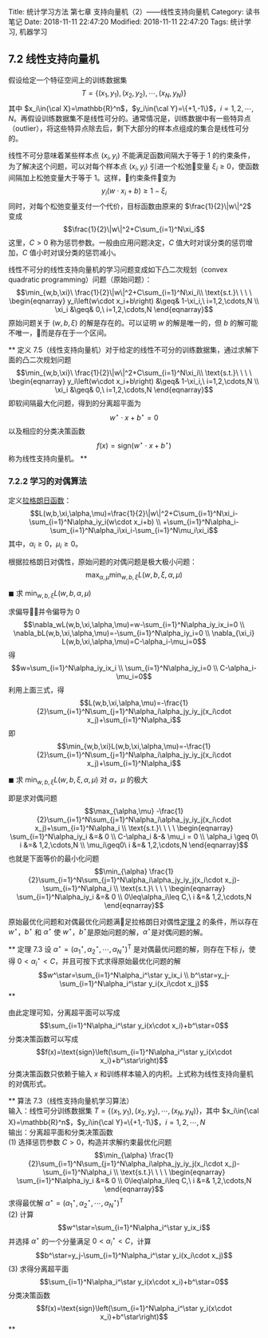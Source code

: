 Title: 统计学习方法 第七章 支持向量机（2）——线性支持向量机
Category: 读书笔记
Date: 2018-11-11 22:47:20
Modified: 2018-11-11 22:47:20
Tags: 统计学习, 机器学习

## 7.2 线性支持向量机

假设给定一个特征空间上的训练数据集
$$T=\{(x_1,y_1),(x_2,y_2),\cdots,(x_N,y_N)\}$$
其中 $x_i\in{\cal X}=\mathbb{R}^n$，$y_i\in{\cal Y}=\{+1,-1\}$，$i=1,2,\cdots,N$。再假设训练数据集不是线性可分的。通常情况是，训练数据中有一些特异点（outlier），将这些特异点除去后，剩下大部分的样本点组成的集合是线性可分的。

线性不可分意味着某些样本点 $(x_i,y_i)$ 不能满足函数间隔大于等于 1 的约束条件，为了解决这个问题，可以对每个样本点 $(x_i,y_i)$ 引进一个松弛变量 $\xi_i\geq0$，使函数间隔加上松弛变量大于等于 1。这样，约束条件变为
$$y_i(w\cdot x_i+b)\geq1-\xi_i$$
同时，对每个松弛变量支付一个代价，目标函数由原来的 $\frac{1}{2}\|w\|^2$ 变成
$$\frac{1}{2}\|w\|^2+C\sum_{i=1}^N\xi_i$$
这里，$C>0$ 称为惩罚参数。一般由应用问题决定，$C$ 值大时对误分类的惩罚增加，$C$ 值小时对误分类的惩罚减小。

线性不可分的线性支持向量机的学习问题变成如下凸二次规划（convex quadratic programming）问题（原始问题）：
$$\min_{w,b,\xi}\ \frac{1}{2}\|w\|^2+C\sum_{i=1}^N\xi_i\\
\text{s.t.}\ \ \ \ \begin{eqnarray}
y_i\left(w\cdot x_i+b\right) &\geq& 1-\xi_i,\ i=1,2,\cdots,N \\
\xi_i &\geq& 0,\ i=1,2,\cdots,N
\end{eqnarray}$$
原始问题关于 $(w,b,\xi)$ 的解是存在的。可以证明 $w$ 的解是唯一的，但 $b$ 的解可能不唯一，而是存在于一个区间。

**
定义 7.5（线性支持向量机）对于给定的线性不可分的训练数据集，通过求解下面的凸二次规划问题
$$\min_{w,b,\xi}\ \frac{1}{2}\|w\|^2+C\sum_{i=1}^N\xi_i\\
\text{s.t.}\ \ \ \ \begin{eqnarray}
y_i\left(w\cdot x_i+b\right) &\geq& 1-\xi_i,\ i=1,2,\cdots,N \\
\xi_i &\geq& 0,\ i=1,2,\cdots,N
\end{eqnarray}$$
即软间隔最大化问题，得到的分离超平面为
$$w^\star\cdot x+b^\star=0$$
以及相应的分类决策函数
$$f(x)=\text{sign}(w^\star\cdot x+b^\star)$$
称为线性支持向量机。
**

### 7.2.2 学习的对偶算法

定义[拉格朗日函数]({filename}/articles/Math/lagrange_duality.md)：
$$L(w,b,\xi,\alpha,\mu)=\frac{1}{2}\|w\|^2+C\sum_{i=1}^N\xi_i-\sum_{i=1}^N\alpha_iy_i(w\cdot x_i+b) \\
+\sum_{i=1}^N\alpha_i-\sum_{i=1}^N\alpha_i\xi_i-\sum_{i=1}^N\mu_i\xi_i$$
其中，$\alpha_i\geq0$，$\mu_i\geq0$。

根据拉格朗日对偶性，原始问题的对偶问题是极大极小问题：
$$\max_{\alpha,\mu}\min_{w,b,\xi}L(w,b,\xi,\alpha,\mu)$$

$\blacksquare$ 求 $\min_{w,b,\xi}L(w,b,\alpha,\mu)$

求偏导并令偏导为 0
$$\nabla_wL(w,b,\xi,\alpha,\mu)=w-\sum_{i=1}^N\alpha_iy_ix_i=0 \\
\nabla_bL(w,b,\xi,\alpha,\mu)=-\sum_{i=1}^N\alpha_iy_i=0 \\
\nabla_{\xi_i} L(w,b,\xi,\alpha,\mu)=C-\alpha_i-\mu_i=0$$
得
$$w=\sum_{i=1}^N\alpha_iy_ix_i \\
\sum_{i=1}^N\alpha_iy_i=0 \\
C-\alpha_i-\mu_i=0$$
利用上面三式，得
$$L(w,b,\xi,\alpha,\mu)=-\frac{1}{2}\sum_{i=1}^N\sum_{j=1}^N\alpha_i\alpha_jy_iy_j(x_i\cdot x_j)+\sum_{i=1}^N\alpha_i$$
即
$$\min_{w,b,\xi}L(w,b,\xi,\alpha,\mu)=-\frac{1}{2}\sum_{i=1}^N\sum_{j=1}^N\alpha_i\alpha_jy_iy_j(x_i\cdot x_j)+\sum_{i=1}^N\alpha_i$$

$\blacksquare$ 求 $\min_{w,b,\xi}L(w,b,\xi,\alpha,\mu)$ 对 $\alpha$，$\mu$ 的极大

即是求对偶问题
$$\max_{\alpha,\mu} -\frac{1}{2}\sum_{i=1}^N\sum_{j=1}^N\alpha_i\alpha_jy_iy_j(x_i\cdot x_j)+\sum_{i=1}^N\alpha_i \\
\text{s.t.}\ \ \ \ \begin{eqnarray}
\sum_{i=1}^N\alpha_iy_i &=& 0 \\
C-\alpha_i &-& \mu_i = 0 \\
\alpha_i \geq 0\ i &=& 1,2,\cdots,N \\
\mu_i\geq0\ i &=& 1,2,\cdots,N
\end{eqnarray}$$
也就是下面等价的最小化问题
$$\min_{\alpha} \frac{1}{2}\sum_{i=1}^N\sum_{j=1}^N\alpha_i\alpha_jy_iy_j(x_i\cdot x_j)-\sum_{i=1}^N\alpha_i \\
\text{s.t.}\ \ \ \ \begin{eqnarray}
\sum_{i=1}^N\alpha_iy_i &=& 0 \\
0\leq\alpha_i\leq C,\ i &=& 1,2,\cdots,N
\end{eqnarray}$$

原始最优化问题和对偶最优化问题满足拉格朗日对偶性[定理 2]({filename}/articles/Math/lagrange_duality.md) 的条件，所以存在 $w^\star$，$b^\star$ 和 $\alpha^\star$ 使 $w^\star$，$b^\star$是原始问题的解，$\alpha^\star$是对偶问题的解。

**
定理 7.3 设 $\alpha^\star=\left(\alpha_1^\star,\alpha_2^\star,\cdots,\alpha_N^\star\right)^\text{T}$ 是对偶最优问题的解，则存在下标 $j$，使得 $0<\alpha_i^\star<C$，并且可按下式求得原始最优化问题的解
$$w^\star=\sum_{i=1}^N\alpha_i^\star y_ix_i \\
b^\star=y_j-\sum_{i=1}^N\alpha_i^\star y_i(x_i\cdot x_j)$$
**

由此定理可知，分离超平面可以写成
$$\sum_{i=1}^N\alpha_i^\star y_i(x\cdot x_i)+b^\star=0$$
分类决策函数可以写成
$$f(x)=\text{sign}\left(\sum_{i=1}^N\alpha_i^\star y_i(x\cdot x_i)+b^\star\right)$$
分类决策函数只依赖于输入 $x$ 和训练样本输入的内积。上式称为线性支持向量机的对偶形式。

**
算法 7.3（线性支持向量机学习算法）  
输入：线性可分训练数据集 $T=\{(x_1,y_1),(x_2,y_2),\cdots,(x_N,y_N)\}$，其中 $x_i\in{\cal X}=\mathbb{R}^n$，$y_i\in{\cal Y}=\{+1,-1\}$，$i=1,2,\cdots,N$  
输出：分离超平面和分类决策函数  
(1) 选择惩罚参数 $C>0$，构造并求解约束最优化问题
$$\min_{\alpha} \frac{1}{2}\sum_{i=1}^N\sum_{j=1}^N\alpha_i\alpha_jy_iy_j(x_i\cdot x_j)-\sum_{i=1}^N\alpha_i \\
\text{s.t.}\ \ \ \ \begin{eqnarray}
\sum_{i=1}^N\alpha_iy_i &=& 0 \\
0\leq\alpha_i\leq C,\ i &=& 1,2,\cdots,N
\end{eqnarray}$$
求得最优解 $\alpha^\star=\left(\alpha_1^\star,\alpha_2^\star,\cdots,\alpha_N^\star\right)^\text{T}$  
(2) 计算
$$w^\star=\sum_{i=1}^N\alpha_i^\star y_ix_i$$
并选择 $\alpha^\star$ 的一个分量满足 $0<\alpha_i^\star<C$，计算
$$b^\star=y_j-\sum_{i=1}^N\alpha_i^\star y_i(x_i\cdot x_j)$$
(3) 求得分离超平面
$$\sum_{i=1}^N\alpha_i^\star y_i(x\cdot x_i)+b^\star=0$$
分类决策函数
$$f(x)=\text{sign}\left(\sum_{i=1}^N\alpha_i^\star y_i(x\cdot x_i)+b^\star\right)$$
**
